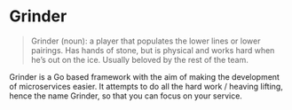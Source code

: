 # Grinder
> Grinder (noun): a player that populates the lower lines or lower pairings. Has hands of stone, but is physical and works hard when he’s out on the ice. Usually beloved by the rest of the team.

Grinder is a Go based framework with the aim of making the development of microservices easier. It attempts to do all the hard work / heaving lifting, hence the name Grinder, so that you can focus on your service.
